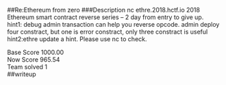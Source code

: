 ##Re:Ethereum from zero
###Description
nc ethre.2018.hctf.io 2018   
Ethereum smart contract reverse series – 2 day from entry to give up.    
hint1: debug admin transaction can help you reverse opcode. admin deploy four constract, but one is error constract, only three constract is useful  
hint2:ethre update a hint. Please use nc to check.

Base Score 1000.00   
Now Score 965.54   
Team solved 1  
##writeup